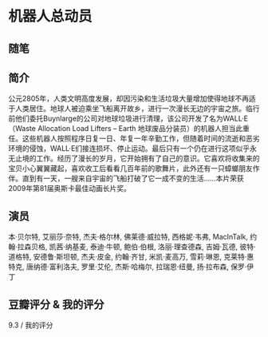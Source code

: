 # 机器人总动员

## 随笔

## 简介

公元2805年，人类文明高度发展，却因污染和生活垃圾大量增加使得地球不再适于人类居住。地球人被迫乘坐飞船离开故乡，进行一次漫长无边的宇宙之旅。临行前他们委托Buynlarge的公司对地球垃圾进行清理，该公司开发了名为WALL·E（Waste Allocation Load Lifters – Earth 地球废品分装员）的机器人担当此重任。这些机器人按照程序日复一日、年复一年辛勤工作，但随着时间的流逝和恶劣环境的侵蚀，WALL·E们接连损坏、停止运动。最后只有一个仍在进行这项似乎永无止境的工作。经历了漫长的岁月，它开始拥有了自己的意识。它喜欢将收集来的宝贝小心翼翼藏起，喜欢收工后看看几百年前的歌舞片，此外还有一只蟑螂朋友作伴。直到有一天，一艘来自宇宙的飞船打破了它一成不变的生活……本片荣获2009年第81届奥斯卡最佳动画长片奖。

## 演员

本·贝尔特, 艾丽莎·奈特, 杰夫·格尔林, 佛莱德·威拉特, 西格妮·韦弗, MacInTalk, 约翰·拉森贝格, 凯茜·纳基麦, 泰迪·牛顿, 鲍伯·伯根, 洛丽·理查德森, 吉姆·瓦德, 彼特·道格特, 安德鲁·斯坦顿, 杰夫·皮金, 约翰·齐甘, 米凯·麦高万, 雪莉·琳恩, 克莱特·惠特克, 唐纳德·富利洛夫, 罗里·艾伦, 杰斯·哈梅尔, 拉瑞恩·纽曼, 扬·拉布森, 保罗·伊丁

## 豆瓣评分 & 我的评分

9.3 / 我的评分
